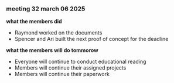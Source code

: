 ### meeting 32 march 06 2025
**what the members did**
- Raymond worked on the documents
- Spencer and Ari built the next proof of concept for the deadline

**what the members will do tommorow**
- Everyone will continue to conduct educational reading
- Members will continue their assigned projects 
- Members will continue their paperwork
